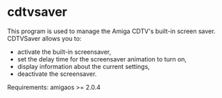 # cdtvsaver

This program is used to manage the Amiga CDTV's built-in screen saver.
CDTVSaver allows you to:
- activate the built-in screensaver, 
- set the delay time for the screensaver animation to turn on, 
- display information about the current settings,
- deactivate the screensaver.

Requirements: amigaos >= 2.0.4
